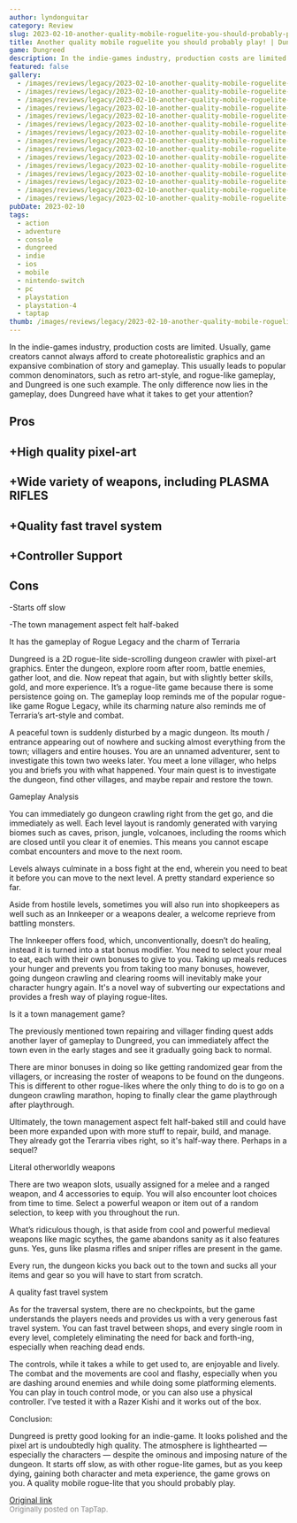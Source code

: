 ```yaml
---
author: lyndonguitar
category: Review
slug: 2023-02-10-another-quality-mobile-roguelite-you-should-probably-play-dungreed-full-review
title: Another quality mobile roguelite you should probably play! | Dungreed - Full Review
game: Dungreed
description: In the indie-games industry, production costs are limited. Usually, game creators cannot always afford to create photorealistic graphics and an expansive combination of story and gameplay. This usually leads to popular common denominators, such as retro art-style, and rogue-like gameplay, and Dungreed is one such example. The only difference now lies in the gameplay, does Dungreed have what it takes to get your attention?
featured: false
gallery:
  - /images/reviews/legacy/2023-02-10-another-quality-mobile-roguelite-you-should-probably-play--dungreed---full-review-0.avif
  - /images/reviews/legacy/2023-02-10-another-quality-mobile-roguelite-you-should-probably-play--dungreed---full-review-1.avif
  - /images/reviews/legacy/2023-02-10-another-quality-mobile-roguelite-you-should-probably-play--dungreed---full-review-2.avif
  - /images/reviews/legacy/2023-02-10-another-quality-mobile-roguelite-you-should-probably-play--dungreed---full-review-3.avif
  - /images/reviews/legacy/2023-02-10-another-quality-mobile-roguelite-you-should-probably-play--dungreed---full-review-4.avif
  - /images/reviews/legacy/2023-02-10-another-quality-mobile-roguelite-you-should-probably-play--dungreed---full-review-5.avif
  - /images/reviews/legacy/2023-02-10-another-quality-mobile-roguelite-you-should-probably-play--dungreed---full-review-6.avif
  - /images/reviews/legacy/2023-02-10-another-quality-mobile-roguelite-you-should-probably-play--dungreed---full-review-7.avif
  - /images/reviews/legacy/2023-02-10-another-quality-mobile-roguelite-you-should-probably-play--dungreed---full-review-8.avif
  - /images/reviews/legacy/2023-02-10-another-quality-mobile-roguelite-you-should-probably-play--dungreed---full-review-9.avif
  - /images/reviews/legacy/2023-02-10-another-quality-mobile-roguelite-you-should-probably-play--dungreed---full-review-10.avif
  - /images/reviews/legacy/2023-02-10-another-quality-mobile-roguelite-you-should-probably-play--dungreed---full-review-11.avif
  - /images/reviews/legacy/2023-02-10-another-quality-mobile-roguelite-you-should-probably-play--dungreed---full-review-12.avif
  - /images/reviews/legacy/2023-02-10-another-quality-mobile-roguelite-you-should-probably-play--dungreed---full-review-13.avif
  - /images/reviews/legacy/2023-02-10-another-quality-mobile-roguelite-you-should-probably-play--dungreed---full-review-14.avif
pubDate: 2023-02-10
tags:
  - action
  - adventure
  - console
  - dungreed
  - indie
  - ios
  - mobile
  - nintendo-switch
  - pc
  - playstation
  - playstation-4
  - taptap
thumb: /images/reviews/legacy/2023-02-10-another-quality-mobile-roguelite-you-should-probably-play--dungreed---full-review-0.avif
---
```


In the indie-games industry, production costs are limited. Usually, game creators cannot always afford to create photorealistic graphics and an expansive combination of story and gameplay. This usually leads to popular common denominators, such as retro art-style, and rogue-like gameplay, and Dungreed is one such example. The only difference now lies in the gameplay, does Dungreed have what it takes to get your attention?




## Pros



## +High quality pixel-art


## +Wide variety of weapons, including PLASMA RIFLES


## +Quality fast travel system


## +Controller Support




## Cons


-Starts off slow

-The town management aspect felt half-baked

It has the gameplay of Rogue Legacy and the charm of Terraria

Dungreed is a 2D rogue-lite side-scrolling dungeon crawler with pixel-art graphics. Enter the dungeon, explore room after room, battle enemies, gather loot, and die. Now repeat that again, but with slightly better skills, gold, and more experience. It’s a rogue-lite game because there is some persistence going on. The gameplay loop reminds me of the popular rogue-like game Rogue Legacy, while its charming nature also reminds me of Terraria’s art-style and combat.

A peaceful town is suddenly disturbed by a magic dungeon. Its mouth / entrance appearing out of nowhere and sucking almost everything from the town; villagers and entire houses. You are an unnamed adventurer, sent to investigate this town two weeks later. You meet a lone villager, who helps you and briefs you with what happened. Your main quest is to investigate the dungeon, find other villages, and maybe repair and restore the town.

Gameplay Analysis

You can immediately go dungeon crawling right from the get go, and die immediately as well. Each level layout is randomly generated with varying biomes such as caves, prison, jungle, volcanoes, including the rooms which are closed until you clear it of enemies. This means you cannot escape combat encounters and move to the next room.

Levels always culminate in a boss fight at the end, wherein you need to beat it before you can move to the next level. A pretty standard experience so far.

Aside from hostile levels, sometimes you will also run into shopkeepers as well such as an Innkeeper or a weapons dealer, a welcome reprieve from battling monsters.

The Innkeeper offers food, which, unconventionally, doesn’t do healing, instead it is turned into a stat bonus modifier. You need to select your meal to eat, each with their own bonuses to give to you. Taking up meals reduces your hunger and prevents you from taking too many bonuses, however, going dungeon crawling and clearing rooms will inevitably make your character hungry again. It's a novel way of subverting our expectations and provides a fresh way of playing rogue-lites.

Is it a town management game?

The previously mentioned town repairing and villager finding quest adds another layer of gameplay to Dungreed, you can immediately affect the town even in the early stages and see it gradually going back to normal.

There are minor bonuses in doing so like getting randomized gear from the villagers, or increasing the roster of weapons to be found on the dungeons. This is different to other rogue-likes where the only thing to do is to go on a dungeon crawling marathon, hoping to finally clear the game playthrough after playthrough.

Ultimately, the town management aspect felt half-baked still and could have been more expanded upon with more stuff to repair, build, and manage. They already got the Terarria vibes right, so it's half-way there. Perhaps in a sequel?

Literal otherworldly weapons

There are two weapon slots, usually assigned for a melee and a ranged weapon, and 4 accessories to equip. You will also encounter loot choices from time to time. Select a powerful weapon or item out of a random selection, to keep with you throughout the run.

What’s ridiculous though, is that aside from cool and powerful medieval weapons like magic scythes, the game abandons sanity as it also features guns. Yes, guns like plasma rifles and sniper rifles are present in the game.

Every run, the dungeon kicks you back out to the town and sucks all your items and gear so you will have to start from scratch.

A quality fast travel system

As for the traversal system, there are no checkpoints, but the game understands the players needs and provides us with a very generous fast travel system. You can fast travel between shops, and every single room in every level, completely eliminating the need for back and forth-ing, especially when reaching dead ends.

The controls, while it takes a while to get used to, are enjoyable and lively. The combat and the movements are cool and flashy, especially when you are dashing around enemies and while doing some platforming elements. You can play in touch control mode, or you can also use a physical controller. I’ve tested it with a Razer Kishi and it works out of the box.

Conclusion:

Dungreed is pretty good looking for an indie-game. It looks polished and the pixel art is undoubtedly high quality. The atmosphere is lighthearted — especially the characters — despite the ominous and imposing nature of the dungeon. It starts off slow, as with other rogue-lite games, but as you keep dying, gaining both character and meta experience, the game grows on you.  A quality mobile rogue-lite that you should probably play.

[Original link](https://www.taptap.io/post/4492574)<br><span style="font-size: 0.95em; color: #888;">Originally posted on TapTap.</span>
